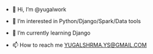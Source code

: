- 👋 Hi, I’m @yugalwork
- 👀 I’m interested in Python/Django/Spark/Data tools 
- 🌱 I’m currently learning Django  

- 📫 How to reach me YUGALSHRMA.YS@GMAIL.COM

<!---
yugalwork/yugalwork is a ✨ special ✨ repository because its `README.md` (this file) appears on your GitHub profile.
You can click the Preview link to take a look at your changes.
--->
